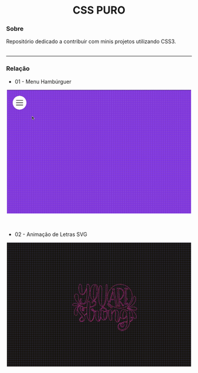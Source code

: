 <h1 align="center"> <strong> CSS PURO </strong></h1>

### Sobre

Repositório dedicado a contribuir com minis projetos utilizando CSS3. <br><br>


---

### Relação

- 01 - Menu Hambúrguer 
<p align="center">
  <img width= '500' src="gifs/01menuhamburguer.gif">
</p><br>

- 02 - Animação de Letras SVG
<p align="center">
  <img width= '500' src="gifs/02letrassvg.gif">
</p><br>